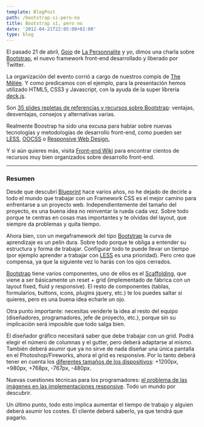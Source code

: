 ```yaml
---
template: BlogPost
path: /bootstrap-si-pero-no
title: Bootstrap sí, pero no
date: '2012-04-21T22:05:00+02:00'
type: blog
---
```


El pasado 21 de abril, [Goio](http://twitter.com/#!/maxkuri) de [La Personnalite](http://lapersonnalite.com/) y yo, dimos una charla sobre [Bootstrap](http://twitter.github.com/bootstrap/), el nuevo framework front-end desarrollado y liberado por Twitter.

La organización del evento corrió a cargo de nuestros compis de [The
Mêlée](http://themelee.org/post/21218720637/melee-bipolar-bootstrap-si-pero-no-y-dingadanga). Y como predicamos con el ejemplo, para la presentación hemos utilizado
HTML5, CSS3 y Javascript, con la ayuda de la super librería
[deck.js](https://github.com/imakewebthings/deck.js). 

Son [35 slides repletas de referencias y recursos sobre
Bootstrap](https://github.com/brunogarcia/BootstrapTheMelee):
ventajas, desventajas, consejos y alternativas varias.

Realmente Boostrap ha sido una excusa para hablar sobre nuevas
tecnologías y metodologías de desarrollo front-end, como pueden ser
[LESS](http://lesscss.org/),
[OOCSS](https://github.com/stubbornella/oocss/wiki) o [Responsive Web
Design.](http://www.alistapart.com/articles/responsive-web-design/)

Y si aún quieres más, visita [Front-end
Wiki](https://github.com/brunogarcia/Front-end-Wiki/wiki) para encontrar
cientos de recursos muy bien organizados sobre desarrollo front-end.

***

### Resumen

Desde que descubrí [Blueprint](http://www.blueprintcss.org/) hace varios
años, no he dejado de decirle a todo el mundo que trabajar con un
Framework CSS es el mejor camino para enfrentarse a un proyecto web.
Independientemente del tamaño del proyecto, es una buena idea no
reinventar la rueda cada vez. Sobre todo porque te centras en cosas mas
importantes y te olvidas del layout, que siempre da problemas y quita
tiempo.

Ahora bien, con un megaframework del
tipo [Bootstrap](http://twitter.github.com/bootstrap/) la curva de
aprendizaje es un pelín dura. Sobre todo porque te obliga a entender su
estructura y forma de trabajar. Configurar todo te puede llevar un
tiempo (por ejemplo aprender a trabajar con
[LESS](http://lesscss.org/) es una prioridad). Pero creo que compensa, ya
que la siguiente vez lo harás con los ojos cerrados.

[Bootstrap](http://twitter.github.com/bootstrap/) tiene varios
componentes, uno de ellos es el [Scaffolding](http://twitter.github.com/bootstrap/scaffolding.html), que
viene a ser básicamente un reset + grid (implementado de fábrica con un
layout fixed, fluid y responsive). El resto de componentes (tablas,
formularios, buttons, icons, plugins jquery, etc.) te los puedes saltar
si quieres, pero es una buena idea echarle un ojo.

Otra punto importante: necesitas venderle la idea al resto del equipo
(diseñadores, programadores, jefe de proyecto, etc.), porque sin su
implicación será imposible que todo salga bien.

El diseñador gráfico necesitará saber que debe trabajar con un grid.
Podrá elegir el número de columnas y el gutter, pero deberá adaptarse al
mismo. También deberá asumir que ya no sirve de nada diseñar una única
pantalla en el Photoshop/Fireworks, ahora el grid es responsive. Por lo
tanto deberá tener en cuenta los [diferentes tamaños de los dispositivos](http://twitter.github.com/bootstrap/scaffolding.html#responsive):
+1200px, +980px, +768px, -767px, -480px.

Nuevas cuestiones técnicas para los programadores: [el problema de las imágenes en las implementaciones responsive](https://docs.google.com/spreadsheet/ccc?key=0Al0lI17fOl9DdDgxTFVoRzFpV3VCdHk2NTBmdVI2OXc&pli=1#gid=0). Todo un mundo por descubrir.

Un último punto, todo esto implica aumentar el tiempo de trabajo y alguien deberá asumir los costes. El cliente deberá saberlo, ya que tendrá que pagarlo.
